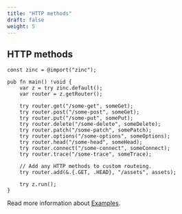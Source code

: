 ```yaml
---
title: "HTTP methods"
draft: false
weight: 5
---
```


## HTTP methods

```zig
const zinc = @import("zinc");

pub fn main() !void {
    var z = try zinc.default();
    var router = z.getRouter();
    
    try router.get("/some-get", someGet);
    try router.post("/some-post", someGet);
    try router.put("/some-put", somePut);
    try router.delete("/some-delete", someDelete);
    try router.patch("/some-patch", somePatch);
    try router.options("/some-options", someOptions);
    try router.head("/some-head", someHead);
    try router.connect("/some-connect", someConnect);
    try router.trace("/some-trace", someTrace);

    // Add any HTTP methods to custom routeing.
    try router.add(&.{.GET, .HEAD}, "/assets", assets);

    try z.run();
}

```

Read more information about [Examples](https://github.com/zon-dev/zinc-examples/tree/main/examples/serving-static-files).

